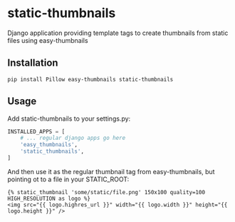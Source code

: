 # static-thumbnails
Django application providing template tags to create thumbnails from static files using easy-thumbnails

## Installation

```shell script
pip install Pillow easy-thumbnails static-thumbnails
```
## Usage

Add static-thumbnails to your settings.py:
```python
INSTALLED_APPS = [
    # ... regular django apps go here
    'easy_thumbnails',
    'static_thumbnails',
]
```

And then use it as the regular thumbnail tag from easy-thumbnails, but pointing ot to a file in your STATIC_ROOT:

```jinja2
{% static_thumbnail 'some/static/file.png' 150x100 quality=100 HIGH_RESOLUTION as logo %}
<img src="{{ logo.highres_url }}" width="{{ logo.width }}" height="{{ logo.height }}" />
```